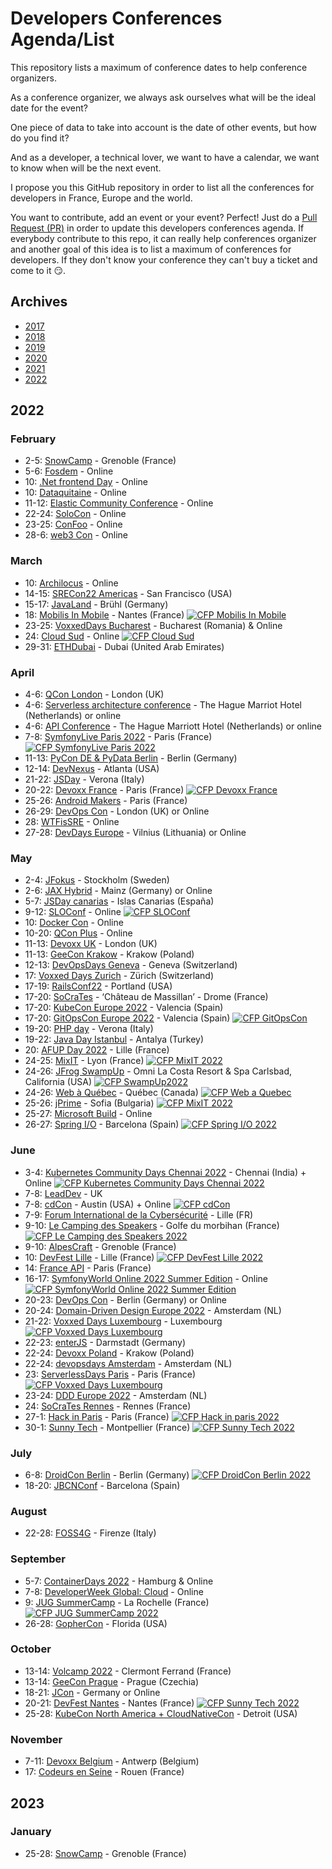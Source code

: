 # Developers Conferences Agenda/List

This repository lists a maximum of conference dates to help conference organizers.

As a conference organizer, we always ask ourselves what will be the ideal date for the event?

One piece of data to take into account is the date of other events, but how do you find it?

And as a developer, a technical lover, we want to have a calendar, we want to know when will be the next event.

I propose you this GitHub repository in order to list all the conferences for developers in France, Europe and the world.

You want to contribute, add an event or your event? Perfect! Just do a [Pull Request (PR)](https://github.com/scraly/developers-conferences-agenda/pulls) in order to update this developers conferences agenda.
If everybody contribute to this repo, it can really help conferences organizer and another goal of this idea is to list a maximum of conferences for developers.
If they don't know your conference they can't buy a ticket and come to it 😏.

## Archives

* [2017](archives/2017.md)
* [2018](archives/2018.md)
* [2019](archives/2019.md)
* [2020](archives/2020.md)
* [2021](archives/2021.md)
* [2022](archives/2022.md)

## 2022
### February

* 2-5: [SnowCamp](https://snowcamp.io/fr/) - Grenoble (France)
* 5-6: [Fosdem](https://fosdem.org/2022/) - Online
* 10: [.Net frontend Day](https://www.dotnet-frontend.com/) - Online 
* 10: [Dataquitaine](https://www.dataquitaine.com/2022/conference-ia-ai-datascience-ro-bordeaux-2022) - Online
* 11-12: [Elastic Community Conference](https://sessionize.com/elastic-community-conference) - Online 
* 22-24: [SoloCon](https://solocon.io/) - Online
* 23-25: [ConFoo](https://confoo.ca/fr/2022) - Online
* 28-6: [web3 Con](https://www.web3con.dev/) - Online

### March

* 10: [Archilocus](https://www.archilocus.tech/) - Online
* 14-15: [SRECon22 Americas](https://www.usenix.org/conference/srecon22americas) - San Francisco (USA)
* 15-17: [JavaLand](https://www.javaland.eu/en/home/) - Brühl (Germany)
* 18: [Mobilis In Mobile](https://mobilis-in-mobile.io/) - Nantes (France) <a href="https://conference-hall.io/public/event/7MA75159U7eqMByzxmrZ"><img alt="CFP Mobilis In Mobile" src="https://img.shields.io/static/v1?label=CFP&message=01-Dec-2021-%3E31-Jan-2022&color=red"> </a>
* 23-25: [VoxxedDays Bucharest](https://romania.voxxeddays.com/bucharest/voxxed-days-bucharest-2022/) - Bucharest (Romania) & Online
* 24: [Cloud Sud](https://cloudsud.fr) - Online <a href="https://conference-hall.io/public/event/lEimlpsjR1JfydbTWvzY"><img alt="CFP Cloud Sud" src="https://img.shields.io/static/v1?label=CFP&message=Until%2019-Feb-2022&color=green"> </a>
* 29-31: [ETHDubai](https://www.ethdubaiconf.org/) - Dubai (United Arab Emirates)

### April

* 4-6: [QCon London](https://qconlondon.com/) - London (UK)
* 4-6: [Serverless architecture conference](https://serverless-architecture.io/thehague/) - The Hague Marriot Hotel (Netherlands) or online
* 4-6: [API Conference](https://apiconference.net/thehague/) - The Hague Marriott Hotel (Netherlands) or online
* 7-8: [SymfonyLive Paris 2022](https://live.symfony.com/2022-paris/) - Paris (France) <a href="https://live.symfony.com/2022-paris/cfp"><img alt="CFP SymfonyLive Paris 2022" src="https://img.shields.io/static/v1?label=CFP&message=until%2024-Jan-2022&color=red"> </a>
* 11-13: [PyCon DE & PyData Berlin](https://2022.pycon.de/) - Berlin (Germany)
* 12-14: [DevNexus](https://devnexus.com/) - Atlanta (USA)
* 21-22: [JSDay](https://2022.jsday.it/) - Verona (Italy)
* 20-22: [Devoxx France](https://www.devoxx.fr/) - Paris (France)    <a href="https://cfp.devoxx.fr/"><img alt="CFP Devoxx France" src="https://img.shields.io/static/v1?label=CFP&message=24-Nov-2021-%3E09-Jan-2022&color=red"> </a>
* 25-26: [Android Makers](https://androidmakers.fr/) - Paris (France)
* 26-29: [DevOps Con](https://devopscon.io/london/) - London (UK) or Online
* 28: [WTFisSRE](https://www.cloud-native-sre.wtf/) - Online
* 27-28: [DevDays Europe](https://devdays.lt/) - Vilnius (Lithuania) or Online

### May

* 2-4: [JFokus](https://www.jfokus.se/) - Stockholm (Sweden)
* 2-6: [JAX Hybrid](https://jax.de/mainz-en) - Mainz (Germany) or Online
* 5-7: [JSDay canarias](https://jsdaycanarias.com/) - Islas Canarias (España)
* 9-12: [SLOConf](https://www.sloconf.com/) - Online <a href="https://www.papercall.io/sloconf"><img alt="CFP SLOConf" src="https://img.shields.io/static/v1?label=CFP&message=05-Jan-2022%20to%2001-Mar-2022&color=green"> </a>
* 10: [Docker Con](https://www.docker.com/dockercon/) - Online
* 10-20: [QCon Plus](https://qconlondon.com/) - Online
* 11-13: [Devoxx UK](https://www.devoxx.co.uk/) - London (UK)
* 11-13: [GeeCon Krakow](https://www.geecon.org/) - Krakow (Poland)
* 12-13: [DevOpsDays Geneva](https://devopsdays.org/events/2022-geneva/welcome/) - Geneva (Switzerland)
* 17: [Voxxed Days Zurich](https://voxxeddays.com/zurich/) - Zürich (Switzerland)
* 17-19: [RailsConf22](https://railsconf.com/) - Portland (USA)
* 17-20: [SoCraTes](https://socrates-fr.github.io/) - ‘Château de Massillan’ - Drome (France)
* 17-20: [KubeCon Europe 2022](https://events.linuxfoundation.org/kubecon-cloudnativecon-europe-2022/) - Valencia (Spain)
* 17-20: [GitOpsCon Europe 2022](https://events.linuxfoundation.org/gitopscon-europe/) - Valencia (Spain) <a href="https://events.linuxfoundation.org/gitopscon-europe/program/cfp/"><img alt="CFP GitOpsCon" src="https://img.shields.io/static/v1?label=CFP&message=05-Jan-2022%20to%2014-Feb-2022&color=green"> </a>
* 19-20: [PHP day](https://2022.phpday.it/) - Verona (Italy)
* 19-22: [Java Day Istanbul](https://www.javaday.istanbul/) - Antalya (Turkey)
* 20: [AFUP Day 2022](https://event.afup.org/) - Lille (France)
* 24-25: [MixIT](https://mixitconf.org/fr/) - Lyon (France) <a href="https://www.papercall.io/mixit2022"><img alt="CFP MixIT 2022" src="https://img.shields.io/static/v1?label=CFP&message=17-Dec-2021%20to%2016-Feb-2022&color=green"> </a>
* 24-26: [JFrog SwampUp](http://swampup.jfrog.com/) - Omni La Costa Resort & Spa Carlsbad, California (USA) <a href="https://sessionize.com/swampup-2022?utm_campaign=SwampUp+CFP"><img alt="CFP SwampUp2022" src="https://img.shields.io/static/v1?label=CFP&message=16-Dec-2021%20to%2011-Feb-2022&color=green"> </a>
* 24-26: [Web à Québec](https://webaquebec.org/) - Québec (Canada) <a href="https://yr21i4wwzuv.typeform.com/to/ddNC6Su7"><img alt="CFP Web a Quebec" src="https://img.shields.io/static/v1?label=CFP&message=until%2024-Jan-2022&color=green"> </a>
* 25-26: [jPrime](https://jprime.io/) - Sofia (Bulgaria) <a href="https://jprime.io/cfp"><img alt="CFP MixIT 2022" src="https://img.shields.io/static/v1?label=CFP&message=until%2015-Mar-2022&color=green"> </a>
* 25-27: [Microsoft Build](microsoft.com/en-us/build) - Online
* 26-27: [Spring I/O](https://2022.springio.net/) - Barcelona (Spain) <a href="https://www.papercall.io/springio22"><img alt="CFP Spring I/O 2022" src="https://img.shields.io/static/v1?label=CFP&message=23-Dec-2021%20to%2001-Mar-2022&color=green"> </a>

### June

* 3-4: [Kubernetes Community Days Chennai 2022](http://www.kcdchennai.in) - Chennai (India) + Online <a href="http://www.kcdchennai.in/"><img alt="CFP Kubernetes Community Days Chennai 2022" src="https://img.shields.io/static/v1?label=CFP&message=16-Feb-2022%20to%2031-Mar-2022&color=green"> </a>
* 7-8: [LeadDev](https://leaddev.com/) - UK
* 7-8: [cdCon](https://events.linuxfoundation.org/cdcon/) - Austin (USA) + Online <a href="https://events.linuxfoundation.org/cdcon/program/cfp/"><img alt="CFP cdCon" src="https://img.shields.io/static/v1?label=CFP&message=10-Jan-2022%20to%2018-Feb-2022&color=green"> </a>
* 7-9: [Forum International de la Cybersécurité](https://www.forum-fic.com/) - Lille (FR)
* 9-10: [Le Camping des Speakers](https://camping-speakers.fr/) - Golfe du morbihan (France) <a href="https://conference-hall.io/public/event/0Ij6N6UQOInRF9fdEm6G"><img alt="CFP Le Camping des Speakers 2022" src="https://img.shields.io/static/v1?label=CFP&message=7-Dec-2021%20to%2020-Feb-2022&color=green"> </a>
* 9-10: [AlpesCraft](https://www.alpescraft.fr/) - Grenoble (France)
* 10: [DevFest Lille](http://devfest.gdglille.org) - Lille (France) <a href="https://conference-hall.io/public/event/vzbfowsExm54SrWLtxA5"><img alt="CFP DevFest Lille 2022" src="https://img.shields.io/static/v1?label=CFP&message=24-Jan-2022%20to%2031-Mar-2022&color=green"> </a>
* 14: [France API](https://www.franceapi.fr/) - Paris (France)
* 16-17: [SymfonyWorld Online 2022 Summer Edition](https://live.symfony.com/2022-world-summer/) - Online <a href="https://live.symfony.com/2022-world-summer/cfp"><img alt="CFP SymfonyWorld Online 2022 Summer Edition" src="https://img.shields.io/static/v1?label=CFP&message=Until%2014-02-2022&color=green"> </a>
* 20-23: [DevOps Con](https://devopscon.io/berlin/) - Berlin (Germany) or Online
* 20-24: [Domain-Driven Design Europe 2022](https://2022.dddeurope.com/#page-top) - Amsterdam (NL)
* 21-22: [Voxxed Days Luxembourg](https://luxembourg.voxxeddays.com/en/) - Luxembourg <a href="https://vdlux20.cfp.dev/#/login"><img alt="CFP Voxxed Days Luxembourg" src="https://img.shields.io/static/v1?label=CFP&message=22-Jan-2022%20to%2001-Mar-2022&color=green"> </a>
* 22-23: [enterJS](https://enterjs.de/) - Darmstadt (Germany)
* 22-24: [Devoxx Poland](https://devoxx.pl/) - Krakow (Poland)
* 22-24: [devopsdays Amsterdam](https://devopsdays.org/events/2022-amsterdam/welcome/) - Amsterdam (NL)
* 23: [ServerlessDays Paris](https://paris.serverlessdays.io/en/) - Paris (France) <a href="https://vdlux20.cfp.dev/#/login"><img alt="CFP Voxxed Days Luxembourg" src="https://img.shields.io/static/v1?label=CFP&message=Until%2020-Feb-2022&color=green"> </a>
* 23-24: [DDD Europe 2022](https://dddeurope.com/) - Amsterdam (NL)
* 24: [SoCraTes Rennes](https://socrates-rennes.github.io/) - Rennes (France)
* 27-1: [Hack in Paris](https://hackinparis.com/) - Paris (France) <a href="https://www.papercall.io/hackinparis2022"><img alt="CFP Hack in paris 2022" src="https://img.shields.io/static/v1?label=CFP&message=Until%20to%2027-Feb-2022&color=green"> </a>
* 30-1: [Sunny Tech](https://sunny-tech.io/) - Montpellier (France) <a href="https://conference-hall.io/public/event/m1kfbpSntxF3QBVUwoFY"><img alt="CFP Sunny Tech 2022" src="https://img.shields.io/static/v1?label=CFP&message=6-Dec-2021%20to%2027-Feb-2022&color=green"> </a>

### July

* 6-8: [DroidCon Berlin](https://www.berlin.droidcon.com/) - Berlin (Germany) <a href="https://sessionize.com/droidcon-berlin-2022/"><img alt="CFP DroidCon Berlin 2022" src="https://img.shields.io/static/v1?label=CFP&message=01-0220to%2020-May-2022&color=green"> </a>
* 18-20: [JBCNConf](https://www.jbcnconf.com/2022/) - Barcelona (Spain)

### August

* 22-28: [FOSS4G](https://2022.foss4g.org/) - Firenze (Italy)

### September

* 5-7: [ContainerDays 2022](https://www.containerdays.io/) - Hamburg & Online
* 7-8: [DeveloperWeek Global: Cloud](https://www.developerweek.com/global/conference/cloud/) - Online
* 9: [JUG SummerCamp](https://www.jugsummercamp.org/edition/13) - La Rochelle (France) <a href="https://www.jugsummercamp.org/edition/13"><img alt="CFP JUG SummerCamp 2022" src="https://img.shields.io/static/v1?label=CFP&message=May-2022&color=green"> </a>
* 26-28: [GopherCon](https://www.gophercon.com/) - Florida (USA)

### October

* 13-14: [Volcamp 2022](https://www.volcamp.io/) - Clermont Ferrand (France)
* 13-14: [GeeCon Prague](https://www.geecon.org/) - Prague (Czechia)
* 18-21: [JCon](https://jcon.one/) - Germany or Online
* 20-21: [DevFest Nantes](https://devfest.gdgnantes.com/) - Nantes (France) <a href="https://conference-hall.io/public/event/m1kfbpSntxF3QBVUwoFY"><img alt="CFP Sunny Tech 2022" src="https://img.shields.io/static/v1?label=CFP&message=1-Apr-2022%20to%2015-Jun-2022&color=green"> </a>
* 25-28: [KubeCon North America + CloudNativeCon](https://events.linuxfoundation.org/kubecon-cloudnativecon-north-america-2022/) - Detroit (USA)

### November

* 7-11: [Devoxx Belgium](https://devoxx.be/) - Antwerp (Belgium)
* 17: [Codeurs en Seine](https://www.codeursenseine.com/) - Rouen (France)

## 2023
### January

* 25-28: [SnowCamp](https://snowcamp.io/fr/) - Grenoble (France)
